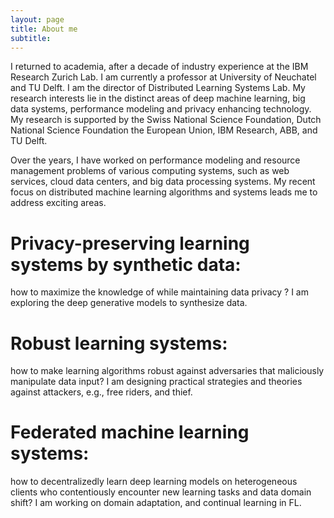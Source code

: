 ```yaml
---
layout: page
title: About me
subtitle: 
---
```



I returned to academia, after a decade of industry experience at the IBM Research Zurich Lab.  I am currently a professor at University of Neuchatel and TU Delft. I am the director of Distributed Learning Systems Lab. My research interests lie in the distinct areas of deep machine learning, big data systems,  performance modeling and privacy enhancing technology. My research is supported by the Swiss National Science Foundation, Dutch National Science Foundation the European Union, IBM Research,  ABB, and TU Delft. 

Over the years, I have worked on  performance modeling and resource management problems of various computing systems, such as web services, cloud data centers, and big data processing systems. My recent focus on distributed machine learning algorithms and  systems  leads me to address exciting areas.
 

# Privacy-preserving learning systems by synthetic data: 
how to maximize the knowledge of  while maintaining data privacy ? I am exploring the deep generative models to synthesize data. 

# Robust learning systems:
how to make learning algorithms robust against adversaries that maliciously manipulate data input? I am designing practical strategies and theories against attackers, e.g., free riders, and thief.
 
# Federated machine learning systems:
how to decentralizedly learn deep learning models on heterogeneous clients who contentiously encounter new learning tasks and data domain shift? I am working on domain adaptation, and continual learning in FL.
